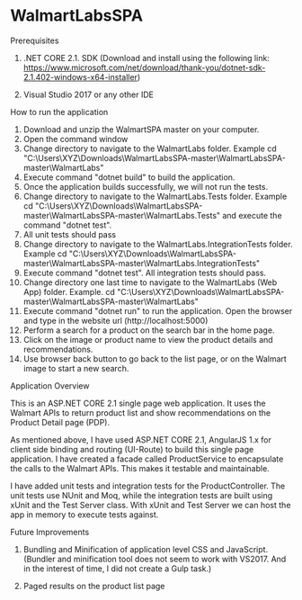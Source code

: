 # WalmartLabsSPA

Prerequisites

1. .NET CORE 2.1. SDK (Download and install using the following link: https://www.microsoft.com/net/download/thank-you/dotnet-sdk-2.1.402-windows-x64-installer)

2. Visual Studio 2017 or any other IDE

How to run the application

1. Download and unzip the WalmartSPA master on your computer.
2. Open the command window
3. Change directory to navigate to the WalmartLabs folder. Example cd "C:\Users\XYZ\Downloads\WalmartLabsSPA-master\WalmartLabsSPA-master\WalmartLabs\"
4. Execute command "dotnet build" to build the application.
5. Once the application builds successfully, we will not run the tests. 
6. Change directory to navigate to the WalmartLabs.Tests folder. Example cd "C:\Users\XYZ\Downloads\WalmartLabsSPA-master\WalmartLabsSPA-master\WalmartLabs.Tests" and execute the command "dotnet test". 
7. All unit tests should pass
8. Change directory to navigate to the WalmartLabs.IntegrationTests folder. Example cd "C:\Users\XYZ\Downloads\WalmartLabsSPA-master\WalmartLabsSPA-master\WalmartLabs.IntegrationTests"
9. Execute command "dotnet test". All integration tests should pass.
10. Change directory one last time to navigate to the WalmartLabs (Web App) folder. Example. cd "C:\Users\XYZ\Downloads\WalmartLabsSPA-master\WalmartLabsSPA-master\WalmartLabs"
11. Execute command "dotnet run" to run the application. Open the browser and type in the website url (http://localhost:5000)
12. Perform a search for a product on the search bar in the home page. 
13. Click on the image or product name to view the product details and recommendations. 
14. Use browser back button to go back to the list page, or on the Walmart image to start a new search.

Application Overview

This is an ASP.NET CORE 2.1 single page web application. It uses the Walmart APIs to return product list and show recommendations on the Product Detail page (PDP).

As mentioned above, I have used ASP.NET CORE 2.1, AngularJS 1.x for client side binding and routing (UI-Route) to build this single page application. I have created a facade called ProductService to encapsulate the calls to the Walmart APIs. This makes it testable and maintainable. 

I have added unit tests and integration tests for the ProductController. The unit tests use NUnit and Moq, while the integration tests are built using xUnit and the Test Server class. With xUnit and Test Server we can host the app in memory to execute tests against. 

Future Improvements

1. Bundling and Minification of application level CSS and JavaScript. (Bundler and minification tool does not seem to work with VS2017. And in the interest of time, I did not create a Gulp task.)

2. Paged results on the product list page
